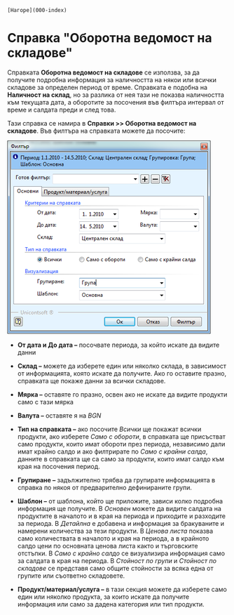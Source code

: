 ```{only} html
[Нагоре](000-index)
```

# Справка "Оборотна ведомост на складове"

Справката **Оборотна ведомост на складове** се използва, за да получите
подробна информация за наличността на някои или всички складове за
определен период от време. Справката е подобна на **Наличност на
склад**, но за разлика от нея тази не показва наличността към
текущата дата, а оборотите за посочения във филтъра интервал от
време и салдата преди и след това.

Тази справка се намира в **Справки \>\> Оборотна ведомост на складове**.
Във филтъра на справката можете да посочите:

![](902-image99.png)

 - **От дата и До дата –** посочвате периода, за който искате да видите данни

 - **Склад –** можете да изберете един или няколко склада, в зависимост от информацията, която искате да получите. Ако го оставите празно, справката ще покаже данни за всички складове.

 - **Мярка –** оставяте го празно, освен ако не искате да видите продукти само с тази мярка

 - **Валута –** оставяте я на *BGN*

 - **Тип на справката –** ако посочите *Всички* ще покажат всички продукти, ако изберете *Само с обороти*, в справката ще присъстват само продукти, които имат обороти през периода, независимо дали имат крайно салдо и ако филтрирате по *Само с крайни салда*, данните в справката ще са само за продукти, които имат салдо към края на посочения период.

 - **Групиране –** задължително трябва да групирате информацията в справка по някоя от предварително дефинираните групи. 

 - **Шаблон –** от шаблона, който ще приложите, зависи колко подробна информация ще получите. В *Основен* можете да видите салдата на продуктите в началото и в края на периода и приходите и разходите за периода. В *Детайлна* е добавена и информация за бракуваните и намерени количества за тези продукти. В *Ценова листа* показва само количествата в началото и края на периода, а в крайното салдо цени по основната ценова листа както и търговските отстъпки. В *Само с крайно салдо* се визуализира информация само за салдата в края на периода. В *Стойност по групи* и *Стойност по складове* се представя само общите стойности за всяка една от групите или съответно складовете. 

 - **Продукт/материал/услуга –** в тази секция можете да изберете само един или няколко продукта, за които искате да получите информация или само за дадена категория или тип продукти.
